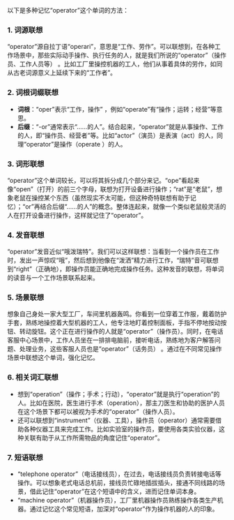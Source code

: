 以下是多种记忆“operator”这个单词的方法：

### 1. 词源联想
“operator”源自拉丁语“operari”，意思是“工作、劳作”。可以联想到，在各种工作场景中，那些实际动手操作、执行任务的人，就是我们所说的“operator”（操作员、工作人员等） 。比如工厂里操控机器的工人，他们从事着具体的劳作，如同从古老词源意义上延续下来的“工作者”。

### 2. 词根词缀联想
 - **词根**：“oper”表示“工作，操作” ，例如“operate”有“操作；运转；经营”等意思。
 - **后缀**：“-or”通常表示“……的人”。结合起来，“operator”就是从事操作、工作的人，即“操作员、经营者”等。比如“actor”（演员）是表演（act）的人，同理“operator”是操作（operate ）的人。

### 3. 词形联想
“operator”这个单词较长，可以将其拆分成几个部分来记。“ope”看起来像“open”（打开）的前三个字母，联想为打开设备进行操作；“rat”是“老鼠”，想象老鼠在操控某个东西（虽然现实不太可能，但这种奇特联想有助于记忆）；“or”再结合后缀“……的人”的概念。整体连起来，就像一个类似老鼠般灵活的人在打开设备进行操作，这样就记住了“operator”。

### 4. 发音联想
“operator”发音近似“哦泼瑞特”。我们可以这样联想：当看到一个操作员在工作时，发出一声惊叹“哦”，然后想到他像在“泼洒”精力进行工作，“瑞特”音可联想到“right”（正确地），即操作员能正确地完成操作任务。这种发音的联想，将单词的读音与一个工作场景联系起来。

### 5. 场景联想
想象自己身处一家大型工厂，车间里机器轰鸣。你看到一位穿着工作服，戴着防护手套，熟练地操控着大型机器的工人，他专注地盯着控制面板，手指不停地按动按钮、转动旋钮。这个正在进行操作的人就是“operator”（操作员）。同时，在电话客服中心场景中，工作人员坐在一排排电脑前，接听电话，熟练地为客户解答问题、处理业务，这些客服人员也是“operator”（话务员） 。通过在不同常见操作场景中联想这个单词，强化记忆。

### 6. 相关词汇联想
 - 想到“operation”（操作；手术；行动），“operator”就是执行“operation”的人。比如在医院，医生进行手术（operation），那主刀医生和协助的医护人员在这个场景下都可以被视为手术的“operator”（操作人员）。
 - 还可以联想到“instrument”（仪器、工具），操作员（operator）通常需要借助各种仪器工具来完成工作。比如实验室的操作员，要使用各类实验仪器，这种关联有助于从工作所需物品的角度记住“operator”。

### 7. 短语联想
 - “telephone operator”（电话接线员），在过去，电话接线员负责转接电话等操作。可以想象老式电话总机前，接线员忙碌地插拔插头，接通不同线路的场景，借此记住“operator”在这个短语中的含义，进而记住单词本身。
 - “machine operator”（机器操作员），工厂里机器操作员熟练操作各类生产机器。通过记忆这个常见短语，加深对“operator”作为操作机器的人的印象。 